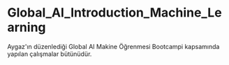 # Global_AI_Introduction_Machine_Learning
Aygaz'ın düzenlediği Global AI Makine Öğrenmesi Bootcampi kapsamında yapılan çalışmalar bütünüdür.
